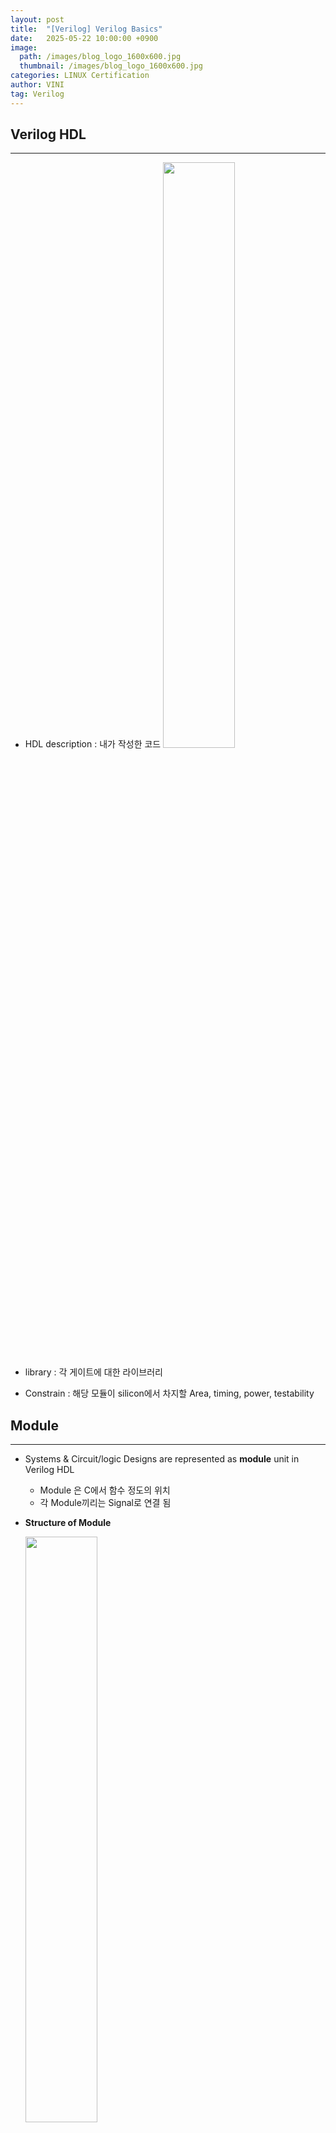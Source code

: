 ```yaml
---
layout: post
title:  "[Verilog] Verilog Basics"
date:   2025-05-22 10:00:00 +0900
image: 
  path: /images/blog_logo_1600x600.jpg
  thumbnail: /images/blog_logo_1600x600.jpg
categories: LINUX Certification
author: VINI
tag: Verilog
--- 
```



## Verilog HDL

---
- HDL description : 내가 작성한 코드
    <img src="/images/Verilog/image.png" width="49%">

- library : 각 게이트에 대한 라이브러리
- Constrain : 해당 모듈이 silicon에서 차지할 Area, timing, power, testability

## Module

---

- Systems & Circuit/logic Designs are represented as **module** unit in Verilog HDL
    - Module 은 C에서 함수 정도의 위치
    - 각 Module끼리는 Signal로 연결 됨
- **Structure of Module**
    
    <img src="/images/Verilog/image 1.png" width="49%">
    
- **Name of a Module**
    - Start with letter or underscre
    - `$`, `_` , `letter`, `digit` can be used
- comment : `//(한줄)` , `/* (블럭) */`
- Description : 협업 시 필수, 개인 작업시 있으면 좋음 (개발이나 하고 보십쇼)
- Module interface
    
    <img src="/images/Verilog/image 2.png" width="49%">
    
    - 두꺼운 화살표 = multibit, 얇은거 = single (당연)
    - out인지 in인지 direction 지정
    - multi인 경우 [3:0]과 같이 MSB, LSB순으로 지정
    - signal type(`wire` or `reg`)도 지정해줘야 하는데 사실 위에 모듈 명 이후의 괄호에서 모두 해결해도 괜찮음
    - 다양한 port sig type 지정 방법
        
    <img src="/images/Verilog/image 3.png" width="49%">
        

- **Different Type of Module BODY**
    - 어떤 추상화 레벨로 게이트를 묘사하느냐에 따라 다양한 레벨의 코딩 방법이 존재함
    - 4 to 1 Multiflexer를 예시로 살펴보면
        - Structural Style (제일 LOW)
            - physical circuit을 그냥 스트레잇하게 말로 표현
                
                <img src="/images/Verilog/image 4.png" width="49%">
                
        - Dataflow Style
            - input signal의 transformtation으로 output을 묘사
                
                <img src="/images/Verilog/image 5.png" width="49%">
                
        - Behavioral Style
            - 예상되는 행동을 묘사
            - 제일 natural language에 가까워 추상화 정도가 가장 높음
                
                <img src="/images/Verilog/image 6.png" width="49%">
                

## Signals

---

- Available Values of Signals
    - Verilog 시그널은 4개뿐
        - 0 : logic zero or false condition
        - 1 : logic one or True Condition
        - X : interpreted ‘0’ or ‘1’ or ‘Z’ or in the state of change
        - Z : HIGH IMPEDANCE 물리적 cut off
- Classes of Signals
    Signal의 클래스는 여러개가 있는데 모든걸 저장하는건 불가능이니 저장 필요 여부에 따라 시그널의 클래스를 나눔
    - Net
        - 그냥 소자간의 물리적 연결을 나타냄
    - Register(Variable)
        - C에서 변수와 동일.
        - 새거 할당하기 전까지는 유지임
- NET signal type
    
    <img src="/images/Verilog/image 7.png" width="49%">
    
    - wire : single driver nets
    - tri : High impedance가 가능함. tri는 nets with multiple sources
    - wand, wor = 논리합성 불가 → 시뮬레이션용
- Scalar Signals And Vectors
    - Scalar
        - single wire connection → single logical value at one time
        (e.g. `clock`)
    - Vectors (=Buses)
        - multiple-line signal → complex values and codes can be sent and recieved ( e.g. `32-bit microprocessor`)
- Vector Specification
    - Vector가 기본형이고, 
    Scalar가 special case of vector (MSB=LSB인 vector)
    - [-5 : 0] 도 문법적으로는 허용~
- External Signal
    - module 내부에서 정의된 signal들은 전부 internal signal
    - External Signal은 module ports로 정의해야함
    - module port
        - input
            - environment에서 모듈이 data를 읽어옴
            system 내부의 포트에 쓰는 건 불가능
        - output
            - data가 모듈에서 environment로 보내짐
            system에서 읽는 건 불가능
        - inout
            - 둘 다 됨. bi-directional

### A Structural View of System

---

**Module Instantiation**

- module provides a template
- module template에서 object를 만드는 것 : instantiation
각각의 object = instance
- C언어에서 함수처럼 한 모듈에서 다른 모듈을 호출 가능
    
    <img src="/images/Verilog/image 8.png" width="49%">
    
- 호출(invoke)시 verilog가 알아서 instance를 만듦
이름은 직접 정해줘야 함 (왜냠 여러개 불러 올 수도 있자너~)
- **Port Connecting Rules**
    
    **module instantiation flexibility**를 위해서 outside와 포트 연결 시, Rule이 필요 
    모든 포트는 internal part 와 external part가 존재
    
    <img src="/images/Verilog/image 9.png" width="49%">
    
    - **input port**
        
        **internal : `net`
        external : `net or reg`**
        
    - **inout** **port** : must be **`net** (**both**)`
    - **output** port
        
        **internal : `reg or net`
        external : `net`**
        
    - 받는 쪽 = WIRE라고 생각하면 좋음!!
- port maping
    - ordered port list
        - 따로 정의된 모듈을 새로 불러와서 INSTANCE로 만든 후 로컬포트와 인스턴스 포트를 맵핑하는 방법
        - 원래 모듈의 포트정의 순서대로 로컬 포트를 명시하면 됨~ (C 함수와 유사)
    - Connecting Ports by Name
        - 로컬 포트명을 인스턴스 포트명 옆에 괄호를 열고 표시
        
        <img src="/images/Verilog/image 10.png" width="49%">
        
    - Unconnected Ports
        - 안 쓰고 싶은 포트가 있는 경우 인스턴스 불러올 때 포트를 안 쓰면 됨!!
        name, order 모두 동일!!

베릴로그 기본 제공 모듈 = 인스턴스명 안 써도 ㄱㅊ
직접 만든 모듈 = 인스턴스명 명시 꼭!!

### Specification with Signal Transformation

---

**Posible Operand Types for Expression**

- Constant
    - literal : 23, 0.1, 2’b01
    - Named Constant : ‘define A 10, parameter A=10;
        - parameter = 로컬, define = 글로벌
- Signal
- Function call : f1(s)

<aside>
📝

**Integer Constant 표기 방법**

e.g)  2’b01

Verilog의 숫자 표현 방식 2 = 비트수, b = binary, 01 = binary 숫자

| Value | Unsized Decimal Integer |
| --- | --- |
| size ‘ base value | sized integer in a specific radix(base(진수요.. 진수)) |

| Base | Symbol | Legal Values |
| --- | --- | --- |
| unsigned binary | ‘b | 0,1,x(X), z(Z), ?, _ |
| unsigned octal | ‘o | 0-7, x(X), z(Z), ?, _ |
| unsigned decimal | ‘d | 0-9,_ |
| unsigned hexadecimal | ‘h | 0-f(F),  x(X), z(Z), ?, _ |
- singed의 경우 ‘sb, ‘so, ‘sd, ‘sh 이외 동일
- **’b와 ‘B는 동일**
- ? = Z의 다른 표현 방법
- underscore는 무시됨. ONLY 인간의 가독성 때문에 씀(첨에는 못온단다)
- 사이즈를 넘어가는 수가 담기면 상위비트 짤림(당연…)
</aside>

- Bit-Select and Part-Select
    - `reg [7:0] DataBus;` 라고 시그널이 선언되었을 때,
        
        **`DataBus [3];`** 혹은 **`DateBus[5:2];`** 와 같은 방식으로 선택할 수 있음
        
- Operator
    - Relational Operators
        - `<` , `>` , `<=` , `>=` 등을 이용할 수 있으나, X 혹은 Z가 포함된 경우 모두 알수없음(X)가 됨
        - `===` ,`!==`  비트 단위로 비교함 → 따라서 `0xx0===0xx0` 은 `1`
        - `==` ,`!=`  값을 비교 → 따라서 X나 Z가 있는 경우 X
    - Bitwise Operators
        
        <img src="/images/Verilog/image 11.png" width="49%">
        <img src="/images/Verilog/image 12.png" width="49%">
        <img src="/images/Verilog/image 13.png" width="49%">
        
    - Shift Operators
        - `<<` , `>>`
            - e.ㅎ. regA << 3 을 하면 regA의 비트들이 왼쪽으로 3칸 이동 후 빈곳은 0으로 채워짐
            - `>>>` 의 경우 왼쪽으로 옮기고 0으로 채우되, sign bit는 유지
- Continous Assignment
    - 논리합성 안 됨
    - assign #3 ChipOut = Switch;
        - #3 ⇒ delay 3
        - ChipOut ⇒ Target으로 net만 가능
        - 우변은 암끼나 가능
- Conditional Assignment
    - 논리합성 가능
        
        <img src="/images/Verilog/image 14.png" width="49%">
        
- Delay
    - #t 와 같은 방식으로 사용
    - 실제 회로에서 딜레이를 원한다면 회로를 합성해야 함
        
        → 고로 온리 시뮬용
        
    - 1로 바뀌어서 어사인 하려다가 딜레이 동안 우변값이 바뀌면 어사인 안함요

